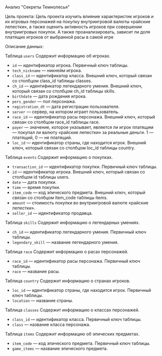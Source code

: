 Анализ "Секреты Темнолесья"

Цель проекта:
Цель проекта изучить влияние характеристик игроков и их игровых персонажей на покупку внутриигровой валюты «райские лепестки», а также оценить активность игроков при совершении внутриигровых покупок. А также проанализировать, зависит ли доля платящих игроков от выбранной расы в самой игре 


Описание данных:

Таблица `users`
Содержит информацию об игроках.
* `id` — идентификатор игрока. Первичный ключ таблицы.
* `tech_nickname` — никнейм игрока.
* `class_id` — идентификатор класса. Внешний ключ, который связан со столбцом class_id таблицы classes.
* `ch_id` — идентификатор легендарного умения. Внешний ключ, который связан со столбцом ch_id таблицы skills.
* `birthdate` — дата рождения игрока.
* `pers_gender` — пол персонажа.
* `registration_dt` — дата регистрации пользователя.
* `server` — сервер, на котором играет пользователь.
* `race_id` — идентификатор расы персонажа. Внешний ключ, который связан со столбцом race_id таблицы race.
* `payer` — значение, которое указывает, является ли игрок платящим — покупал ли валюту «райские лепестки» за реальные деньги. 1 — платящий, 0 — не платящий.
* `lоc_id` — идентификатор страны, где находится игрок. Внешний ключ, который связан со столбцом loc_id таблицы country.

Таблица `events`
Содержит информацию о покупках.
* `transaction_id` — идентификатор покупки. Первичный ключ таблицы.
* `id` — идентификатор игрока. Внешний ключ, который связан со столбцом id таблицы users.
* `date` — дата покупки.
* `time` — время покупки.
* `item_code` — код эпического предмета. Внешний ключ, который связан со столбцом item_code таблицы items.
* `amount` — стоимость покупки во внутриигровой валюте «райские лепестки».
* `seller_id` — идентификатор продавца.
  
Таблица `skills`
Содержит информацию о легендарных умениях.
* `ch_id` — идентификатор легендарного умения. Первичный ключ таблицы.
* `legendary_skill` — название легендарного умения.

Таблица `race`
Содержит информацию о расах персонажей.
* `race_id` — идентификатор расы персонажа. Первичный ключ таблицы.
* `race` — название расы.

Таблица `country`
Содержит информацию о странах игроков.
* `lоc_id` — идентификатор страны, где находится игрок. Первичный ключ таблицы.
* `location` — название страны.
  
Таблица `classes`
Содержит информацию о классах персонажей.
* `class_id` — идентификатор класса. Первичный ключ таблицы.
* `class` — название класса персонажа.
  
Таблица `items`
Содержит информацию об эпических предметах.
* `item_code` — код эпического предмета. Первичный ключ таблицы.
* `game_items` — название эпического предмета.
